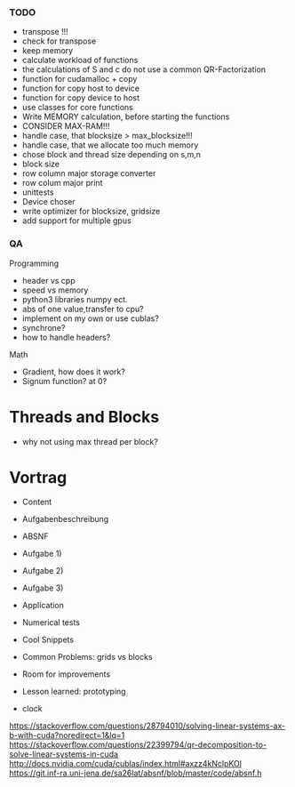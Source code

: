 ### TODO
- transpose !!!
- check for transpose
- keep memory
- calculate workload of functions
- the calculations of S and c do not use a common QR-Factorization
- function for cudamalloc + copy
- function for copy host to device
- function for copy device to host
- use classes for core functions
- Write MEMORY calculation, before starting the functions
- CONSIDER MAX-RAM!!!
- handle case, that blocksize > max_blocksize!!!
- handle case, that we allocate too much memory
- chose block and thread size depending on s,m,n
- block size
- row column major storage converter
- row colum major print
- unittests
- Device choser
- write optimizer for blocksize, gridsize
- add support for multiple gpus

### QA
Programming
- header vs cpp
- speed vs memory
- python3 libraries numpy ect.
- abs of one value,transfer to cpu?
- implement on my own or use cublas?
- synchrone?
- how to handle headers?

Math
- Gradient, how does it work?
- Signum function? at 0?


# Threads and Blocks
- why not using max thread per block?

# Vortrag
- Content
- Aufgabenbeschreibung
- ABSNF
- Aufgabe 1)
- Aufgabe 2)
- Aufgabe 3)
- Application
- Numerical tests
- Cool Snippets
- Common Problems: grids vs blocks
- Room for improvements
- Lesson learned: prototyping

- clock

https://stackoverflow.com/questions/28794010/solving-linear-systems-ax-b-with-cuda?noredirect=1&lq=1
https://stackoverflow.com/questions/22399794/qr-decomposition-to-solve-linear-systems-in-cuda
http://docs.nvidia.com/cuda/cublas/index.html#axzz4kNclpKOl
https://git.inf-ra.uni-jena.de/sa26lat/absnf/blob/master/code/absnf.h